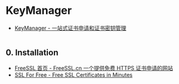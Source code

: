 # KeyManager

- [KeyManager - 一站式证书申请和证书密钥管理](https://www.keymanager.org/)

```c#

```

## 0. Installation

- [FreeSSL 首页 - FreeSSL.cn 一个提供免费 HTTPS 证书申请的网站](https://freessl.cn/)
- [SSL For Free - Free SSL Certificates in Minutes](https://www.sslforfree.com/)

```c#

```
